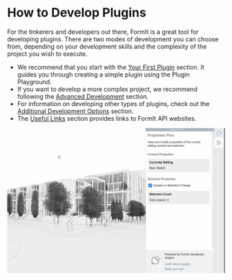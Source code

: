 # How to Develop Plugins

For the tinkerers and developers out there, FormIt is a great tool for developing plugins. There are two modes of development you can choose from, depending on your development skills and the complexity of the project you wish to execute.

* We recommend that you start with the [Your First Plugin](your-first-plugin/) section. It guides you through creating a simple plugin using the Plugin Playground.
* If you want to develop a more complex project, we recommend following the [Advanced Development](advanced-development/) section.
* For information on developing other types of plugins, check out the [Additional Development Options](additional-development-options/) section.
* The [Useful Links](useful-links.md) section provides links to FormIt API websites.

![](../../.gitbook/assets/g5.gif)
